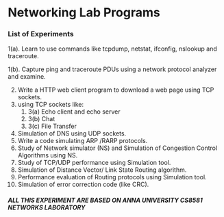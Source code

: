 # Networking Lab Programs

### List of Experiments

1(a). Learn to use commands like tcpdump, netstat, ifconfig, nslookup and traceroute.

1(b). Capture ping and traceroute PDUs using a network protocol analyzer and examine.

2. Write a HTTP web client program to download a web page using TCP sockets.
3. using TCP sockets like:
   1. 3(a) Echo client and echo server
   2. 3(b) Chat
   3. 3(c) File Transfer
4. Simulation of DNS using UDP sockets.
5. Write a code simulating ARP /RARP protocols.
6. Study of Network simulator (NS) and Simulation of Congestion Control Algorithms using NS.
7. Study of TCP/UDP performance using Simulation tool.
8. Simulation of Distance Vector/ Link State Routing algorithm.
9. Performance evaluation of Routing protocols using Simulation tool.
10. Simulation of error correction code (like CRC).

##### ALL THIS EXPERIMENT ARE BASED ON ANNA UNIVERSITY CS8581 NETWORKS LABORATORY
